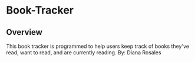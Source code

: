# Book-Tracker
## Overview
This book tracker is programmed to help users keep track of books they've read, want to read, and are currently reading.
  By: Diana Rosales
